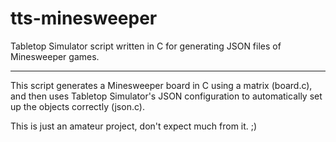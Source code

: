 # tts-minesweeper
Tabletop Simulator script written in C for generating JSON files of Minesweeper games.

-------------------------------------------

This script generates a Minesweeper board in C using a matrix (board.c), and then uses Tabletop Simulator's JSON configuration to automatically set up the objects correctly (json.c).

This is just an amateur project, don't expect much from it. ;)
